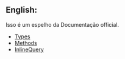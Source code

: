 <!--
title: Documentation in English
description: Isso é um espelho da Documentação official.
article: true
-->

## English:
Isso é um espelho da Documentação official.

- [Types](/documentacao/en/types)
- [Methods](/documentacao/en/methods)
- [InlineQuery](/documentacao/en/inline)
